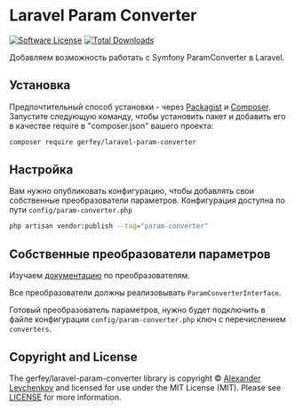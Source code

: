 # Laravel Param Converter

[![Software License][badge-license]][license]
[![Total Downloads][badge-downloads]][downloads]

Добавляем возможность работать c Symfony ParamConverter в Laravel.

## Установка

Предпочтительный способ установки - через [Packagist][] и [Composer][]. Запустите
следующую команду, чтобы установить пакет и добавить его в качестве require в
"composer.json" вашего проекта:

```bash
composer require gerfey/laravel-param-converter
```

## Настройка

Вам нужно опубликовать конфигурацию, чтобы добавлять свои собственные преобразователи параметров. Конфигурация доступна по пути ```config/param-converter.php```

```bash
php artisan vendor:publish --tag="param-converter"
```

## Собственные преобразователи параметров 

Изучаем [документацию](http://symfony.com/doc/current/bundles/SensioFrameworkExtraBundle/annotations/converters.html#creating-a-converter) по преобразователям.

Все преобразователи должны реализовывать ```ParamConverterInterface```.

Готовый преобразователь параметров, нужно будет подключить в файле конфигурации ```config/param-converter.php``` ключ с перечислением ```converters```.

## Copyright and License

The gerfey/laravel-param-converter library is copyright © [Alexander Levchenkov](https://vk.com/gerfey) and
licensed for use under the MIT License (MIT). Please see [LICENSE][] for more
information.

[packagist]: https://packagist.org/packages/gerfey/laravel-param-converter
[composer]: http://getcomposer.org/

[badge-source]: https://img.shields.io/badge/source-gerfey/laravel-param-converter-blue.svg?style=flat-square
[badge-license]: https://img.shields.io/badge/license-MIT-brightgreen.svg?style=flat-square
[badge-build]: https://img.shields.io/travis/gerfey/laravel-param-converter/master.svg?style=flat-square
[badge-downloads]: https://img.shields.io/packagist/dt/gerfey/laravel-param-converter.svg?style=flat-square

[source]: https://github.com/Gerfey/laravel-param-converter
[release]: https://packagist.org/packages/Gerfey/laravel-param-converter
[license]: https://github.com/Gerfey/laravel-param-converter/blob/master/LICENSE
[build]: https://travis-ci.org/Gerfey/laravel-param-converter
[downloads]: https://packagist.org/packages/Gerfey/laravel-param-converter